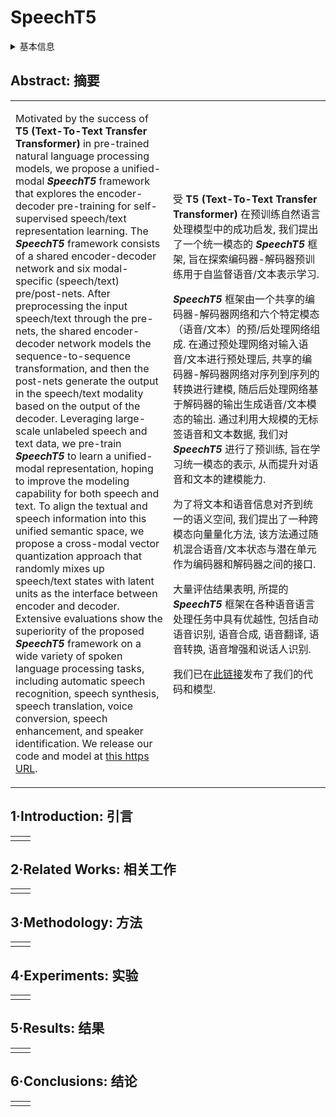 # SpeechT5

<details>
<summary>基本信息</summary>

- 标题: "SpeechT5: Unified-Modal Encoder-Decoder Pre-Training for Spoken Language Processing"
- 作者:
  - 01 Junyi Ao
  - 02 Rui Wang
  - 03 Long Zhou
  - 04 Chengyi Wang
  - 05 Shuo Ren
  - 06 Yu Wu
  - 07 Shujie Liu
  - 08 Tom Ko
  - 09 Qing Li
  - 10 Yu Zhang
  - 11 Zhihua Wei
  - 12 Yao Qian
  - 13 Jinyu Li
  - 14 Furu Wei
- 链接:
  - [ArXiv](https://arxiv.org/abs/2110.07205)
  - [Publication]()
  - [Github](https://github.com/microsoft/SpeechT5)
  - [Demo]()
- 文件:
  - [ArXiv](../_PDF/2110.07205v3__SpeechT5__Unified-Modal_Encoder-Decoder_Pre-Training_for_Spoken_Language_Processing.pdf)
  - [Publication] #TODO

</details>

## Abstract: 摘要

<table><tr><td width="50%">

Motivated by the success of **T5 (Text-To-Text Transfer Transformer)** in pre-trained natural language processing models, we propose a unified-modal ***SpeechT5*** framework that explores the encoder-decoder pre-training for self-supervised speech/text representation learning.
The ***SpeechT5*** framework consists of a shared encoder-decoder network and six modal-specific (speech/text) pre/post-nets.
After preprocessing the input speech/text through the pre-nets, the shared encoder-decoder network models the sequence-to-sequence transformation, and then the post-nets generate the output in the speech/text modality based on the output of the decoder.
Leveraging large-scale unlabeled speech and text data, we pre-train ***SpeechT5*** to learn a unified-modal representation, hoping to improve the modeling capability for both speech and text.
To align the textual and speech information into this unified semantic space, we propose a cross-modal vector quantization approach that randomly mixes up speech/text states with latent units as the interface between encoder and decoder.
Extensive evaluations show the superiority of the proposed ***SpeechT5*** framework on a wide variety of spoken language processing tasks, including automatic speech recognition, speech synthesis, speech translation, voice conversion, speech enhancement, and speaker identification.
We release our code and model at [this https URL](https://github.com/microsoft/SpeechT5).

</td><td>

受 **T5 (Text-To-Text Transfer Transformer)** 在预训练自然语言处理模型中的成功启发, 我们提出了一个统一模态的 ***SpeechT5*** 框架, 旨在探索编码器-解码器预训练用于自监督语音/文本表示学习.

***SpeechT5*** 框架由一个共享的编码器-解码器网络和六个特定模态（语音/文本）的预/后处理网络组成.
在通过预处理网络对输入语音/文本进行预处理后, 共享的编码器-解码器网络对序列到序列的转换进行建模, 随后后处理网络基于解码器的输出生成语音/文本模态的输出.
通过利用大规模的无标签语音和文本数据, 我们对 ***SpeechT5*** 进行了预训练, 旨在学习统一模态的表示, 从而提升对语音和文本的建模能力.

为了将文本和语音信息对齐到统一的语义空间, 我们提出了一种跨模态向量量化方法, 该方法通过随机混合语音/文本状态与潜在单元作为编码器和解码器之间的接口.

大量评估结果表明, 所提的 ***SpeechT5*** 框架在各种语音语言处理任务中具有优越性, 包括自动语音识别, 语音合成, 语音翻译, 语音转换, 语音增强和说话人识别.

我们已在[此链接](https://github.com/microsoft/SpeechT5)发布了我们的代码和模型.

</td></tr></table>

## 1·Introduction: 引言

<table><tr><td width="50%">

</td></tr></table>

## 2·Related Works: 相关工作

<table><tr><td width="50%">

</td></tr></table>

## 3·Methodology: 方法

<table><tr><td width="50%">

</td></tr></table>

## 4·Experiments: 实验

<table><tr><td width="50%">

</td></tr></table>

## 5·Results: 结果

<table><tr><td width="50%">

</td></tr></table>

## 6·Conclusions: 结论

<table><tr><td width="50%">

</td></tr></table>
